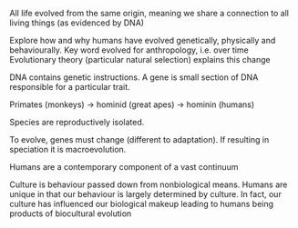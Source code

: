 <!-- SPDX-License-Identifier: zlib-acknowledgement -->
All life evolved from the same origin, meaning we share a connection to all living things (as evidenced by DNA)

Explore how and why humans have evolved genetically, physically and behaviourally. Key word evolved for anthropology, i.e. over time
Evolutionary theory (particular natural selection) explains this change

DNA contains genetic instructions. 
A gene is small section of DNA responsible for a particular trait.

Primates (monkeys) -> hominid (great apes) -> hominin (humans)

Species are reproductively isolated. 

To evolve, genes must change (different to adaptation). If resulting in speciation it is macroevolution.

Humans are a contemporary component of a vast continuum

Culture is behaviour passed down from nonbiological means. 
Humans are unique in that our behaviour is largely determined by culture. 
In fact, our culture has influenced our biological makeup leading to humans being products of biocultural evolution
